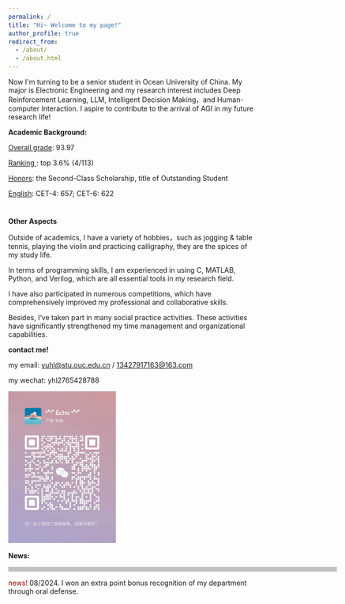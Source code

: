 ```yaml
---
permalink: /
title: "Hi~ Welcome to my page!"
author_profile: true
redirect_from: 
  - /about/
  - /about.html
---
```


Now I'm turning to be a senior student in Ocean University of China. My major is Electronic Engineering and my research interest includes Deep Reinforcement Learning, LLM, Intelligent Decision Making，and Human-computer Interaction. I aspire to contribute to the arrival of AGI in my future research life!

**Academic Background:**

<u>Overall grade</u>: 93.97

<u>Ranking </u>: top 3.6% (4/113)

<u>Honors</u>: the Second-Class Scholarship, title of Outstanding Student

<u>English</u>: CET-4: 657; CET-6: 622

#   <u></u>

**Other Aspects**

Outside of academics, I have a variety of hobbies，such as jogging & table tennis, playing the violin and practicing calligraphy, they are the spices of my study life.

In terms of programming skills, I am experienced in using C, MATLAB, Python, and Verilog, which are all essential tools in my research field.

I have also participated in numerous competitions, which have comprehensively improved my professional and collaborative skills.

Besides, I‘ve taken part in many social practice activities. These activities have significantly strengthened my time management and organizational  capabilities.


**contact me!**

my email: yuhl@stu.ouc.edu.cn / 13427917163@163.com

my wechat: yhl2765428788

<img src="images/个人微信.png" style="zoom:30%;" />


**News:** 

<div style="height: 10px; background-color: #bfc1c2; width: 666px;"></div>

<span style="color: #9D0000;">news!</span>  08/2024. I won an extra point bonus recognition of my department through oral defense. 


